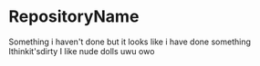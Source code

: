 # RepositoryName
Something i haven't done but it looks like i have done something
Ithinkit'sdirty
I like nude dolls
uwu owo
